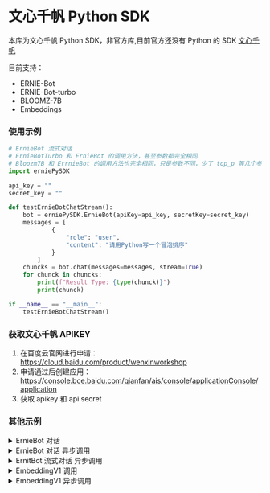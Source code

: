 # 文心千帆 Python SDK

本库为文心千帆 Python SDK，非官方库,目前官方还没有 Python 的 SDK [文心千帆](https://cloud.baidu.com/product/wenxinworkshop)

目前支持：

* ERNIE-Bot 
* ERNIE-Bot-turbo
* BLOOMZ-7B
* Embeddings

### 使用示例
```py
# ErnieBot 流式对话
# ErnieBotTurbo 和 ErnieBot 的调用方法，甚至参数都完全相同
# Bloozm7B 和 ErrnieBot 的调用方法也完全相同，只是参数不同，少了 top_p 等几个参数
import erniePySDK

api_key = ""
secret_key = ""

def testErnieBotChatStream():
    bot = erniePySDK.ErnieBot(apiKey=api_key, secretKey=secret_key)
    messages = [
            {
                "role": "user",
                "content": "请用Python写一个冒泡排序"
            }
        ]
    chuncks = bot.chat(messages=messages, stream=True)
    for chunck in chuncks:
        print(f"Result Type: {type(chunck)}")
        print(chunck)

if __name__ == "__main__":
    testErnieBotChatStream()

```


### 获取文心千帆 APIKEY
1. 在百度云官网进行申请：https://cloud.baidu.com/product/wenxinworkshop
2. 申请通过后创建应用：https://console.bce.baidu.com/qianfan/ais/console/applicationConsole/application
3. 获取 apikey 和 api secret

### 其他示例
<details>
<summary>ErnieBot 对话 </summary>

```py
import erniePySDK

api_key = ""
secret_key = ""

def testErnieBotChat():
    bot = erniePySDK.ErnieBot(apiKey=api_key, secretKey=secret_key)
    messages = [
            {
                "role": "user",
                "content": "介绍一下你自己"
            }
        ]
    r = next(bot.chat(messages=messages))
    print(f"Result Type: {type(r)}")
    print(r)


testErnieBotChat()

```
</details>


<details>
<summary>ErnieBot 对话 异步调用</summary>

```py
import erniePySDK
import asyncio

api_key = ""
secret_key = ""

async def testErnieBotAsyncChat():
    bot = erniePySDK.ErnieBot(apiKey=api_key, secretKey=secret_key)
    messages = [
            {
                "role": "user",
                "content": "介绍一下你自己"
            }
        ]
    r = next(bot.chat(messages=messages))
    print(f"Result Type: {type(r)}")
    print(r)

asyncio.run(testErnieBotAsyncChat())

```
</details>




<details>
<summary>ErnitBot 流式对话 异步调用</summary>

```py
import erniePySDK
import asyncio

api_key = ""
secret_key = ""

async def testErnieBotAsyncChatStream():
    bot = erniePySDK.ErnieBot(apiKey=api_key, secretKey=secret_key)
    messages = [
            {
                "role": "user",
                "content": "Python中的生成器可以在异步程序中使用吗？"
            }
        ]
    chuncks = bot.chat(messages=messages, stream=True)
    for chunck in chuncks:
        # print(f"Result Type: {type(chunck)}")
        print(chunck.get("result"),end="")


asyncio.run(testErnieBotAsyncChatStream())
```
</details>


<details>
<summary>EmbeddingV1 调用 </summary>

```python
import erniePySDK

apiKey = ""
secretKey = ""

def testEmbeddingV1():
    bot = erniePySDK.EmbeddingV1(apiKey=api_key, secretKey=secret_key)
    texts = [
        "请介绍你自己",
        "Python中，子类继承父类后如何修改父类的属性？",
        "什么是词向量?"
    ]

    r = bot.embedding(texts=texts)
    print(r)

testEmbeddingV1()
```

</details>

<details>
<summary>EmbeddingV1 异步调用 </summary>

```py
import erniePySDK
import asyncio

apiKey = ""
secretKey = ""

async def testAsyncEmbeddingV1():
    bot = erniePySDK.EmbeddingV1(apiKey=api_key, secretKey=secret_key)
    texts = [
        "请介绍你自己",
        "Python中，子类继承父类后如何修改父类的属性？",
        "什么是词向量?"
    ]

    r = await bot.asyncEmbedding(texts=texts)
    print(r)

asyncio.run(testAsyncEmbeddingV1())

```


</details>
